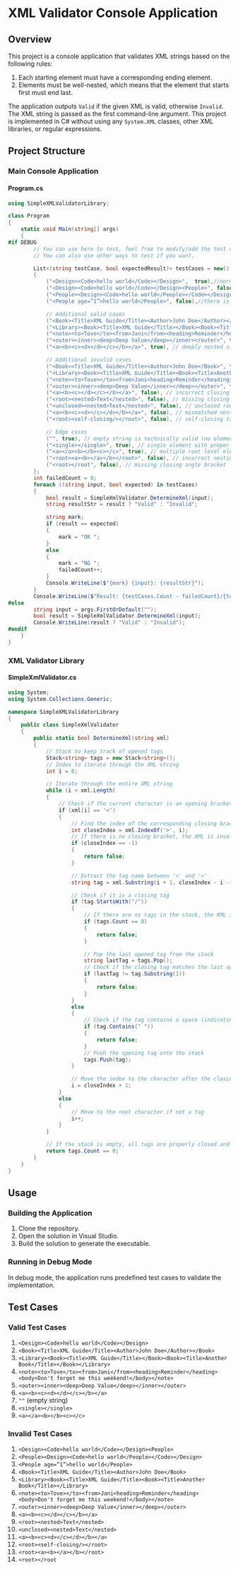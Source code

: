 # XML Validator Console Application

## Overview

This project is a console application that validates XML strings based on the following rules:
1. Each starting element must have a corresponding ending element.
2. Elements must be well-nested, which means that the element that starts first must end last.

The application outputs `Valid` if the given XML is valid, otherwise `Invalid`. The XML string is passed as the first command-line argument. This project is implemented in C# without using any `System.XML` classes, other XML libraries, or regular expressions.

## Project Structure

### Main Console Application

#### Program.cs

```csharp
using SimpleXMLValidatorLibrary;

class Program
{
    static void Main(string[] args)
    {
#if DEBUG
        // You can use here to test, feel free to modify/add the test cases here.
        // You can also use other ways to test if you want.

        List<(string testCase, bool expectedResult)> testCases = new()
        {
            ("<Design><Code>hello world</Code></Design>",  true),//normal case
            ("<Design><Code>hello world</Code></Design><People>", false),//no closing tag for "People" 
            ("<People><Design><Code>hello world</People></Code></Design>", false),// "/Code" should come before "/People" 
            ("<People age=”1”>hello world</People>", false),//there is no closing tag for "People age=”1”" and no opening tag for "/People"

            // Additional valid cases
            ("<Book><Title>XML Guide</Title><Author>John Doe</Author></Book>", true), // nested valid XML
            ("<Library><Book><Title>XML Guide</Title></Book><Book><Title>Another Book</Title></Book></Library>", true), // multiple nested elements
            ("<note><to>Tove</to><from>Jani</from><heading>Reminder</heading><body>Don't forget me this weekend!</body></note>", true), // typical XML structure
            ("<outer><inner><deep>Deep Value</deep></inner></outer>", true), // deeply nested elements
            ("<a><b><c><d></d></c></b></a>", true), // deeply nested single characters

            // Additional invalid cases
            ("<Book><Title>XML Guide</Title><Author>John Doe</Book>", false), // mismatched closing tag for Author
            ("<Library><Book><Title>XML Guide</Title><Book><Title>Another Book</Title></Library>", false), // missing closing tag for inner Book
            ("<note><to>Tove></to><from>Jani<heading>Reminder</heading><body>Don't forget me this weekend!</body></note>", false), // missing closing tag for from
            ("<outer><inner><deep>Deep Value</inner></deep></outer>", false), // incorrect nesting
            ("<a><b><c></d></c></b></a>", false), // incorrect closing tag order
            ("<root><nested>Text</nested>", false), // missing closing tag for root
            ("<unclosed><nested>Text</nested>", false), // unclosed root tag
            ("<a><b><c><d></c></d></b></a>", false), // mismatched nesting
            ("<root><self-closing/></root>", false), // self-closing tags not allowed

            // Edge cases
            ("", true), // empty string is technically valid (no elements)
            ("<single></single>", true), // single element with proper closing
            ("<a></a><b></b><c></c>", true), // multiple root level elements
            ("<root><a><b></a></b></root>", false), // incorrect nesting
            ("<root></root", false), // missing closing angle bracket
        };
        int failedCount = 0;
        foreach ((string input, bool expected) in testCases)
        {
            bool result = SimpleXmlValidator.DetermineXml(input);
            string resultStr = result ? "Valid" : "Invalid";

            string mark;
            if (result == expected)
            {
                mark = "OK ";
            }
            else
            {
                mark = "NG ";
                failedCount++;
            }
            Console.WriteLine($"{mark} {input}: {resultStr}");
        }
        Console.WriteLine($"Result: {testCases.Count - failedCount}/{testCases.Count}");
#else
        string input = args.FirstOrDefault("");
        bool result = SimpleXmlValidator.DetermineXml(input);
        Console.WriteLine(result ? "Valid" : "Invalid");
#endif
    }
}
```

### XML Validator Library

#### SimpleXmlValidator.cs

```csharp
using System;
using System.Collections.Generic;

namespace SimpleXMLValidatorLibrary
{
    public class SimpleXmlValidator
    {
        public static bool DetermineXml(string xml)
        {
            // Stack to keep track of opened tags
            Stack<string> tags = new Stack<string>();
            // Index to iterate through the XML string
            int i = 0;

            // Iterate through the entire XML string
            while (i < xml.Length)
            {
                // Check if the current character is an opening bracket '<'
                if (xml[i] == '<')
                {
                    // Find the index of the corresponding closing bracket '>'
                    int closeIndex = xml.IndexOf('>', i);
                    // If there is no closing bracket, the XML is invalid
                    if (closeIndex == -1)
                    {
                        return false;
                    }

                    // Extract the tag name between '<' and '>'
                    string tag = xml.Substring(i + 1, closeIndex - i - 1);

                    // Check if it is a closing tag
                    if (tag.StartsWith("/"))
                    {
                        // If there are no tags in the stack, the XML is invalid
                        if (tags.Count == 0)
                        {
                            return false;
                        }

                        // Pop the last opened tag from the stack
                        string lastTag = tags.Pop();
                        // Check if the closing tag matches the last opened tag
                        if (lastTag != tag.Substring(1))
                        {
                            return false;
                        }
                    }
                    else
                    {
                        // Check if the tag contains a space (indicating attributes), which are not allowed
                        if (tag.Contains(" "))
                        {
                            return false;
                        }
                        // Push the opening tag onto the stack
                        tags.Push(tag);
                    }

                    // Move the index to the character after the closing bracket '>'
                    i = closeIndex + 1;
                }
                else
                {
                    // Move to the next character if not a tag
                    i++;
                }
            }

            // If the stack is empty, all tags are properly closed and nested; otherwise, the XML is invalid
            return tags.Count == 0;
        }
    }
}
```

## Usage

### Building the Application

1. Clone the repository.
2. Open the solution in Visual Studio.
3. Build the solution to generate the executable.

### Running in Debug Mode

In debug mode, the application runs predefined test cases to validate the implementation.

## Test Cases

### Valid Test Cases

1. `<Design><Code>hello world</Code></Design>`
2. `<Book><Title>XML Guide</Title><Author>John Doe</Author></Book>`
3. `<Library><Book><Title>XML Guide</Title></Book><Book><Title>Another Book</Title></Book></Library>`
4. `<note><to>Tove</to><from>Jani</from><heading>Reminder</heading><body>Don't forget me this weekend!</body></note>`
5. `<outer><inner><deep>Deep Value</deep></inner></outer>`
6. `<a><b><c><d></d></c></b></a>`
7. `""` (empty string)
8. `<single></single>`
9. `<a></a><b></b><c></c>`

### Invalid Test Cases

1. `<Design><Code>hello world</Code></Design><People>`
2. `<People><Design><Code>hello world</People></Code></Design>`
3. `<People age=”1”>hello world</People>`
4. `<Book><Title>XML Guide</Title><Author>John Doe</Book>`
5. `<Library><Book><Title>XML Guide</Title><Book><Title>Another Book</Title></Library>`
6. `<note><to>Tove></to><from>Jani<heading>Reminder</heading><body>Don't forget me this weekend!</body></note>`
7. `<outer><inner><deep>Deep Value</inner></deep></outer>`
8. `<a><b><c></d></c></b></a>`
9. `<root><nested>Text</nested>`
10. `<unclosed><nested>Text</nested>`
11. `<a><b><c><d></c></d></b></a>`
12. `<root><self-closing/></root>`
13. `<root><a><b></a></b></root>`
14. `<root></root`

